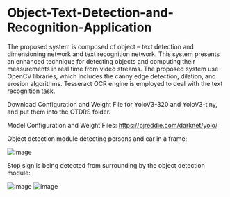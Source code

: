 # Object-Text-Detection-and-Recognition-Application

The proposed system is composed of object – text detection and dimensioning network and text recognition network. This system presents an enhanced technique for detecting objects and computing their measurements in real  time from video streams. The proposed system use OpenCV  libraries, which includes the canny edge detection, dilation, and erosion algorithms. Tesseract OCR engine is employed to deal with the text recognition task.

Download Configuration and Weight File for YoloV3-320 and YoloV3-tiny, and put them into the OTDRS folder.

Model Configuration and Weight Files: https://pjreddie.com/darknet/yolo/

Object detection module detecting persons and car in a frame:

![image](https://user-images.githubusercontent.com/50441829/144867097-cd6e352b-ff84-47dd-9a49-3933a87385c4.png)

Stop sign is being detected from surrounding by the object detection module:

![image](https://user-images.githubusercontent.com/50441829/144867351-338964ef-2c73-4338-bc4f-471ac91fb89c.png)
![image](https://user-images.githubusercontent.com/50441829/144867377-0f2dc3ab-92ad-402c-a524-a46a3a28aa9c.png)
